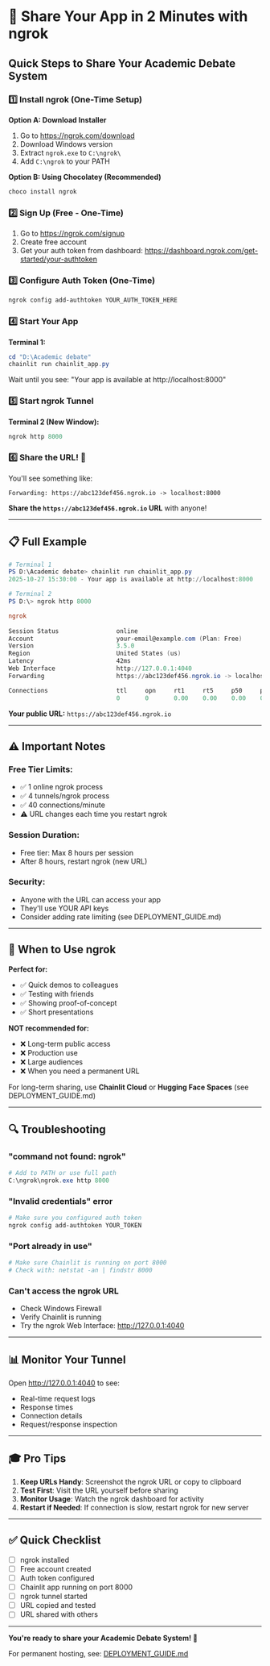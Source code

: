 # 🚀 Share Your App in 2 Minutes with ngrok

## Quick Steps to Share Your Academic Debate System

### 1️⃣ Install ngrok (One-Time Setup)

**Option A: Download Installer**
1. Go to https://ngrok.com/download
2. Download Windows version
3. Extract `ngrok.exe` to `C:\ngrok\`
4. Add `C:\ngrok` to your PATH

**Option B: Using Chocolatey (Recommended)**
```powershell
choco install ngrok
```

### 2️⃣ Sign Up (Free - One-Time)

1. Go to https://ngrok.com/signup
2. Create free account
3. Get your auth token from dashboard: https://dashboard.ngrok.com/get-started/your-authtoken

### 3️⃣ Configure Auth Token (One-Time)

```powershell
ngrok config add-authtoken YOUR_AUTH_TOKEN_HERE
```

### 4️⃣ Start Your App

**Terminal 1:**
```powershell
cd "D:\Academic debate"
chainlit run chainlit_app.py
```

Wait until you see: "Your app is available at http://localhost:8000"

### 5️⃣ Start ngrok Tunnel

**Terminal 2 (New Window):**
```powershell
ngrok http 8000
```

### 6️⃣ Share the URL! 🎉

You'll see something like:
```
Forwarding: https://abc123def456.ngrok.io -> localhost:8000
```

**Share the `https://abc123def456.ngrok.io` URL** with anyone!

---

## 📋 Full Example

```powershell
# Terminal 1
PS D:\Academic debate> chainlit run chainlit_app.py
2025-10-27 15:30:00 - Your app is available at http://localhost:8000

# Terminal 2
PS D:\> ngrok http 8000

ngrok                                                                                              
                                                                                                    
Session Status                online                                                              
Account                       your-email@example.com (Plan: Free)                                 
Version                       3.5.0                                                               
Region                        United States (us)                                                  
Latency                       42ms                                                                
Web Interface                 http://127.0.0.1:4040                                               
Forwarding                    https://abc123def456.ngrok.io -> localhost:8000                     

Connections                   ttl     opn     rt1     rt5     p50     p90                          
                              0       0       0.00    0.00    0.00    0.00
```

**Your public URL:** `https://abc123def456.ngrok.io`

---

## ⚠️ Important Notes

### Free Tier Limits:
- ✅ 1 online ngrok process
- ✅ 4 tunnels/ngrok process
- ✅ 40 connections/minute
- ⚠️ URL changes each time you restart ngrok

### Session Duration:
- Free tier: Max 8 hours per session
- After 8 hours, restart ngrok (new URL)

### Security:
- Anyone with the URL can access your app
- They'll use YOUR API keys
- Consider adding rate limiting (see DEPLOYMENT_GUIDE.md)

---

## 🎯 When to Use ngrok

**Perfect for:**
- ✅ Quick demos to colleagues
- ✅ Testing with friends
- ✅ Showing proof-of-concept
- ✅ Short presentations

**NOT recommended for:**
- ❌ Long-term public access
- ❌ Production use
- ❌ Large audiences
- ❌ When you need a permanent URL

For long-term sharing, use **Chainlit Cloud** or **Hugging Face Spaces** (see DEPLOYMENT_GUIDE.md)

---

## 🔍 Troubleshooting

### "command not found: ngrok"
```powershell
# Add to PATH or use full path
C:\ngrok\ngrok.exe http 8000
```

### "Invalid credentials" error
```powershell
# Make sure you configured auth token
ngrok config add-authtoken YOUR_TOKEN
```

### "Port already in use"
```powershell
# Make sure Chainlit is running on port 8000
# Check with: netstat -an | findstr 8000
```

### Can't access the ngrok URL
- Check Windows Firewall
- Verify Chainlit is running
- Try the ngrok Web Interface: http://127.0.0.1:4040

---

## 📊 Monitor Your Tunnel

Open http://127.0.0.1:4040 to see:
- Real-time request logs
- Response times
- Connection details
- Request/response inspection

---

## 🎓 Pro Tips

1. **Keep URLs Handy**: Screenshot the ngrok URL or copy to clipboard
2. **Test First**: Visit the URL yourself before sharing
3. **Monitor Usage**: Watch the ngrok dashboard for activity
4. **Restart if Needed**: If connection is slow, restart ngrok for new server

---

## ✅ Quick Checklist

- [ ] ngrok installed
- [ ] Free account created
- [ ] Auth token configured
- [ ] Chainlit app running on port 8000
- [ ] ngrok tunnel started
- [ ] URL copied and tested
- [ ] URL shared with others

---

**You're ready to share your Academic Debate System! 🚀**

For permanent hosting, see: [DEPLOYMENT_GUIDE.md](DEPLOYMENT_GUIDE.md)
